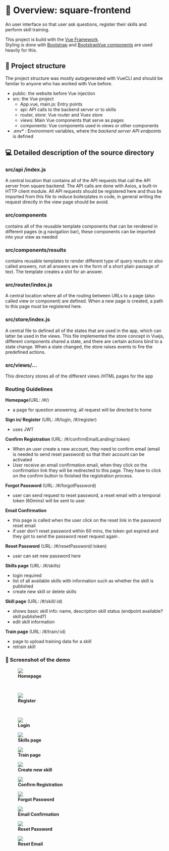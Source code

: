 # :rocket: Overview: square-frontend
An user interface so that user ask questions, register their skills and perform skill training.

This project is build with the [Vue Framework](https://vuejs.org/v2/guide/index.html).  
Styling is done with [Bootstrap](https://getbootstrap.com/docs/4.0/getting-started/introduction/) and [BootstrapVue components](https://bootstrap-vue.js.org/docs/components/) are used heavily for this. 

## :triangular_flag_on_post: Project structure
The project structure was mostly autogenerated with VueCLI and should be familar to anyone who has worked with Vue before.

* public: the website before Vue injection  
* src: the Vue project  
    * App.vue, main.js: Entry points  
    * api: API calls to the backend server or to skills  
    * router, store: Vue router and Vuex store  
    * views: Main Vue components that serve as pages  
    * components: Vue components used in views or other components
* .env* : Environment variables, where the *backend server API endpoints* is defined


## :computer:  Detailed description of the source directory
### src/api /index.js 

A central location that contains all of the API requests that call the API server from square backend. The API calls are done with Axios, a built-in HTTP client module. All API requests should be registered here and thus be imported from this file to reduce boilerplates in code, in general writing the request directly in the view page should be avoid.

### src/components  

contains all of the reusable template components that can be rendered in different pages (e.g navigation bar), these components can be imported into your view as needed

### src/components/results

contains reusable templates to render different type of query results or also called answers, not all answers are in the form of a short plain passage of text. The template creates a slot for an answer.

### src/router/index.js

A central location where all of the routing between URLs to a page (also called view or component) are defined. When a new page is created, a path to this page must be registered here.


### src/store/index.js
A central file to defined all of the states that are used in the app, which can latter be used in the views. This file implemented the store concept in Vuejs, different components shared a state, and there are certain actions bind to a state change. When a state changed, the store raises events to fire the predefined actions. 

### src/views/…
This directory stores all of the different views /HTML pages for the app

### Routing Guidelines 
__Homepage__(URL: /#/)  
* a page for question answering, all request will be directed to home

__Sign in/ Register__ (URL: /#/login, /#/register)
* uses JWT  

__Confirm Registration__ (URL: /#/confirmEmailLanding/:token)  
* When an user create a new account, they need to confirm email (email is needed to send reset password) so that their account can be activated
* User receive an email confirmation email, when they click on the confirmation link they will be redirected to this page. They have to click on the confirm button to finished the registration process.

__Forgot Password__ (URL: /#/forgotPassword)
* user can send request to reset password, a reset email with a temporal token (60mins) will be sent to user. 

__Email Confirmation__
* this page is called when the user click on the reset link in the password reset email
* if user don’t reset password within 60 mins, the token got expired and they got to send the password reset request again .   

__Reset Password__ (URL: /#/resetPassword/:token)  
* user can set new password here  

__Skills page__ (URL: /#/skills)
* login required
* list of all available skills with information such as whether the skill is published
* create new skill or delete skills  

__Skill page__ (URL: /#/skill/:id)  
* shows basic skill info: name, description skill status (endpoint available? skill published?)
* edit skill information   

__Train page__ (URL: /#/train/:id) 
* page to upload training data for a skill  
* retrain skill

### :triangular_flag_on_post: Screenshot of the demo
<figure>
  <img
  src="https://github.com/UKPLab/square-core/blob/master/doc/home.PNG">
   <figcaption><b>Homepage</b></figcaption>
</figure>
<br>
<figure>
  <img
  src="https://github.com/UKPLab/square-core/blob/master/doc/userRegistration.PNG">
  <figcaption><b>Register</b></figcaption>
</figure>
<br>
<figure>
  <img
  src="https://github.com/UKPLab/square-core/blob/master/doc/login.PNG">
  <figcaption><b>Login</b></figcaption>
</figure>

<figure>
  <img
  src="https://github.com/UKPLab/square-core/blob/master/doc/skills.PNG">
  <figcaption><b>Skills page</b></figcaption>
</figure>
<figure>
  <img
  src="https://github.com/UKPLab/square-core/blob/master/doc/train_skill.PNG">
  <figcaption><b>Train page</b></figcaption>
</figure>
<figure>
  <img
  src="https://github.com/UKPLab/square-core/blob/master/doc/newskill.PNG">
  <figcaption><b>Create new skill</b></figcaption>
</figure>
<figure>
  <img
  src="https://github.com/UKPLab/square-core/blob/master/doc/emailConfirmation.PNG">
  <figcaption><b>Confirm Registration</b></figcaption>
</figure>
<figure>
  <img
  src="https://github.com/UKPLab/square-core/blob/master/doc/resetEmailRequest.PNG">
  <figcaption><b>Forgot Password</b></figcaption>
</figure>
<figure>
  <img
  src="https://github.com/UKPLab/square-core/blob/master/doc/reset%20email.PNG">
  <figcaption><b>Email Confirmation</b></figcaption>
</figure>
<figure>
  <img
  src="https://github.com/UKPLab/square-core/blob/master/doc/resetEmailRequest.PNG">
  <figcaption><b>Reset Password</b></figcaption>
</figure>

<figure>
  <img
  src="https://github.com/UKPLab/square-core/blob/master/doc/reset%20email.PNG">
  <figcaption><b>Reset Email</b></figcaption>
</figure>
